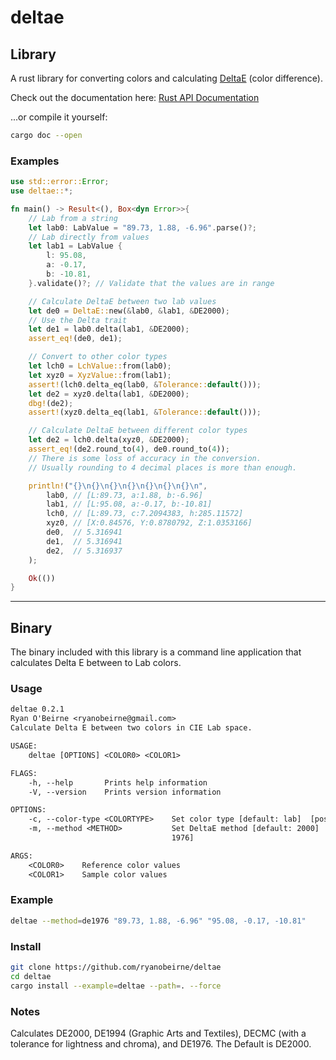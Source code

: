 # deltae

## Library

A rust library for converting colors and calculating
[DeltaE](http://www.colorwiki.com/wiki/Delta_E:_The_Color_Difference) (color
difference).

Check out the documentation here:
[Rust API Documentation](https://ryanobeirne.github.io/deltae)

...or compile it yourself:

```sh
cargo doc --open
```

### Examples

```rust
use std::error::Error;
use deltae::*;

fn main() -> Result<(), Box<dyn Error>>{
    // Lab from a string
    let lab0: LabValue = "89.73, 1.88, -6.96".parse()?;
    // Lab directly from values
    let lab1 = LabValue {
        l: 95.08,
        a: -0.17,
        b: -10.81,
    }.validate()?; // Validate that the values are in range

    // Calculate DeltaE between two lab values
    let de0 = DeltaE::new(&lab0, &lab1, &DE2000);
    // Use the Delta trait
    let de1 = lab0.delta(lab1, &DE2000);
    assert_eq!(de0, de1);

    // Convert to other color types
    let lch0 = LchValue::from(lab0);
    let xyz0 = XyzValue::from(lab1);
    assert!(lch0.delta_eq(lab0, &Tolerance::default()));
    let de2 = xyz0.delta(lab1, &DE2000);
    dbg!(de2);
    assert!(xyz0.delta_eq(lab1, &Tolerance::default()));

    // Calculate DeltaE between different color types
    let de2 = lch0.delta(xyz0, &DE2000);
    assert_eq!(de2.round_to(4), de0.round_to(4));
    // There is some loss of accuracy in the conversion.
    // Usually rounding to 4 decimal places is more than enough.

    println!("{}\n{}\n{}\n{}\n{}\n{}\n{}\n",
        lab0, // [L:89.73, a:1.88, b:-6.96]
        lab1, // [L:95.08, a:-0.17, b:-10.81]
        lch0, // [L:89.73, c:7.2094383, h:285.11572]
        xyz0, // [X:0.84576, Y:0.8780792, Z:1.0353166]
        de0,  // 5.316941
        de1,  // 5.316941
        de2,  // 5.316937
    );

    Ok(())
}
```

---

## Binary

The binary included with this library is a command line application that
calculates Delta E between to Lab colors.

### Usage

```txt
deltae 0.2.1
Ryan O'Beirne <ryanobeirne@gmail.com>
Calculate Delta E between two colors in CIE Lab space.

USAGE:
    deltae [OPTIONS] <COLOR0> <COLOR1>

FLAGS:
    -h, --help       Prints help information
    -V, --version    Prints version information

OPTIONS:
    -c, --color-type <COLORTYPE>    Set color type [default: lab]  [possible values: lab, lch, xyz]
    -m, --method <METHOD>           Set DeltaE method [default: 2000]  [possible values: 2000, 1994, 1994T, CMC1, CMC2,
                                    1976]

ARGS:
    <COLOR0>    Reference color values
    <COLOR1>    Sample color values
```

### Example

```sh
deltae --method=de1976 "89.73, 1.88, -6.96" "95.08, -0.17, -10.81"
```

### Install

```sh
git clone https://github.com/ryanobeirne/deltae
cd deltae
cargo install --example=deltae --path=. --force
```

### Notes

Calculates DE2000, DE1994 (Graphic Arts and Textiles), DECMC (with a tolerance
for lightness and chroma), and DE1976. The Default is DE2000.
